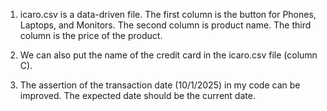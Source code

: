 1. icaro.csv is a data-driven file. The first column is the button for Phones, Laptops, and Monitors. The second column is product name. The third column is the price of the product.

2. We can also put the name of the credit card in the icaro.csv file (column C).

3. The assertion of the transaction date (10/1/2025) in my code can be improved. The expected date should be the current date.